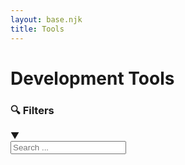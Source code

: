 ```yaml
---
layout: base.njk
title: Tools
---
```


# Development Tools

<div class="filter-section">
    <div class="filter-toggle" onclick="toggleFilters()">
        <h3>🔍 Filters</h3>
        <span class="arrow">▼</span>
    </div>
    <div class="filter-content hidden" id="filterContent">
        <div class="search-box">
            <input type="text" id="searchInput" placeholder="Search ..." oninput="itemFilter.filterItems()">
        </div>
        <div class="tag-filters" id="tagFilters">
            <!-- Tags will be populated by JavaScript -->
        </div>
    </div>
</div>

<div class="tools-grid" id="toolsGrid">
    <!-- Tools will be populated by JavaScript -->
</div>

<div class="no-results" id="noResults" style="display: none;">
    No tools found matching your criteria.
</div>

<script src="./js/item-filter.js"></script>
<script src="./js/tools-config.js"></script>
